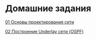 # Домашние задания

[01 Основы проектирования сети](01_work)

[02 Построение Underlay сети (OSPF)](02_work)


